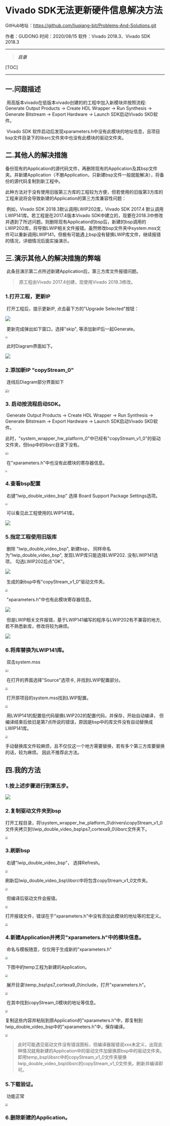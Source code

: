# Vivado SDK无法更新硬件信息解决方法

GitHub地址：https://github.com/liuqiang-bit/Problems-And-Solutions.git

作者：GUDONG		时间：2020/08/15		软件：Vivado 2018.3、Vivado SDK 2018.3

------

> ***目录***

[TOC]

------

## 一.问题描述

​		用高版本vivado在低版本vivado创建的的工程中加入新模块并按照流程: Generate Output Products -> Create HDL Wrapper -> Run Synthesis -> Generate Bitstream -> Export Hardware -> Launch SDK启动Vivado SKD软件。

​		Vivado SDK 软件启动后发现xparameters.h中没有此模块的地址信息，且项目bsp文件目录下的libsrc文件夹中也没有此模块的驱动文件夹。

## 二.其他人的解决措施

​		备份现有的Application的源代码文件，再删除现有的Application及其bsp文件夹。并新建Application（不删Application，只新建bsp文件一般就能解决），将备份的源代码复制到新工程中。

​		此种方法对于没有使用旧版第三方库的工程较为方便，但若使用的旧版第3方库的工程来说将会导致新建的Application的第三方库兼容性问题：

​	例如，Vivado SDK 2018.3默认调用LWIP202库，Vivado SDK 2017.4 默认调用LWIP141库。若工程是在2017.4版本Vivado SDK中建立的，现要在2018.3中修改并遇到了所述问题。则删除现有Application的bsp后，新建的bsp调用的LWIP202库，将导致LWIP相关文件报错。虽然修改bsp文件夹中system.mss文件可以重新调用LWIP141，但极有可能遇上bsp没有替换LWIP库文件，继续报错的情况，详细情况后面实操演示。

## 三.演示其他人的解决措施的弊端

​		此条目演示第二点所述新建Application后，第三方库文件报错问题。

> ​		原工程由Vivado 2017.4创建，现使用Vivado 2018.3修改。
>

### 1.打开工程，更新IP

​		打开工程后，提示更新IP, 点击最下方的"Upgrade Selected"按钮：

![](./images/1.png)

​		更新完成弹出如下窗口，选择"skip", 等添加新IP后一起Generate。

<img src="./images/2.png" alt="/" style="zoom:38%;" />

​		此时Diagram界面如下。

![](./images/3.png)

### 2.添加新IP "copyStream_0"

​		连线后Diagram部分界面如下

<img src="./images/4.png" alt="/" style="zoom:60%;" />

### 3. 启动按流程启动SDK。

​		Generate Output Products -> Create HDL Wrapper -> Run Synthesis -> Generate Bitstream -> Export Hardware -> Launch SDK启动Vivado SKD软件。

​		此时，"system_wrapper_hw_platform_0"中已经有"copyStream_v1_0"的驱动文件夹，但bsp中的libsrc目录下没有。

<img src="./images/5.png" alt="/" style="zoom:50%;" />

​		在"xparameters.h"中也没有此模块的寄存器信息。

<img src="./images/6.png" style="zoom:38%;" />

### 4.查看bsp配置

​		右键"lwip_double_video_bsp" 选择 Board Support Package Settings选项。

<img src="./images/7.png" alt="/" style="zoom:38%;" />

​		可以看见此工程使用的LWIP141库。

![](./images/8.png)

### 5.指定工程使用旧版库

​		删除 "lwip_double_video_bsp", 新建bsp， 同样命名为"lwip_double_video_bsp", 发现LWIP库只能选择LWIP202. 没有LWIP141选项， 勾选LWIP202后点"OK"。

![](./images/9.png)

​		生成的新bsp中有"copyStream_v1_0"驱动文件夹。

<img src="./images/10.png" style="zoom:50%;" />

​		"xparameters.h"中也有此模块寄存器信息。

![](./images/11.png)

​		但是LWIP相关文件报错，基于LWIP141编写的程序与LWIP202有不兼容的地方, 若不熟悉新库，修改将较为麻烦。

![](./images/12.png)

### 6.将库替换为LWIP141库。

​		双击system.mss

<img src="C:\Users\GUDONG\Desktop\solution\images\13.png" alt="/" style="zoom:50%;" />

​		在打开的界面选择"Source"选项卡, 并找到LWIP配置部分。

<img src="C:\Users\GUDONG\Desktop\solution\images\14.png" style="zoom:50%;" />

​		打开原项目的system.mss找到LWIP配置。

<img src="C:\Users\GUDONG\Desktop\solution\images\15.png" style="zoom:50%;" />

​		用LWIP141的配置低代码替换LWIP202的配置代码，并保存，开始自动编译， 但编译结束后依旧是第7点所说的错误，原因是bsp中的库文件没有自动替换成LWIP141库。

<img src="C:\Users\GUDONG\Desktop\solution\images\16.png" style="zoom:50%;" />

​		手动替换库文件较麻烦，且不仅仅这一个地方需要替换，若有多个第三方库要替换的话，较为麻烦。 因此不推荐此方法。

## 四.我的方法

### 1.按上述步骤进行到第五步。

![](C:\Users\GUDONG\Desktop\solution\images\17.png)

### 2.复制驱动文件夹到bsp

​		打开工程目录，将\system_wrapper_hw_platform_0\drivers\copyStream_v1_0文件夹拷贝到\lwip_double_video_bsp\ps7_cortexa9_0\libsrc文件夹下。

<img src="C:\Users\GUDONG\Desktop\solution\images\18.png" style="zoom:50%;" />

### 3.刷新bsp

​		右键"lwip_double_video_bsp"， 选择Refresh。

<img src="C:\Users\GUDONG\Desktop\solution\images\19.png" style="zoom:50%;" />

​		刷新后lwip_double_video_bsp\libsrc中将包含copyStream_v1_0文件夹。

<img src="C:\Users\GUDONG\Desktop\solution\images\20.png" style="zoom:50%;" />

​		但编译后驱动文件会报错。

<img src="C:\Users\GUDONG\Desktop\solution\images\21.png" style="zoom:50%;" />

​	打开报错文件，错误在于"xparameters.h"中没有添加此模块的地址等的宏定义。

<img src="C:\Users\GUDONG\Desktop\solution\images\22.png" style="zoom:50%;" />

### 4.新建Application并拷贝"xparameters.h"中的模块信息。

​		命名与模板随意，仅仅用于生成新的"xparameters.h"

<img src="C:\Users\GUDONG\Desktop\solution\images\23.png" style="zoom:50%;" />

​		下图中的temp工程为新建的Application。

<img src="C:\Users\GUDONG\Desktop\solution\images\24.png" style="zoom:50%;" />

​		展开目录\temp_bsp\ps7_cortexa9_0\include，打开"xparameters.h"。

<img src="C:\Users\GUDONG\Desktop\solution\images\25.png" style="zoom:50%;" />

​		在其中找到copyStream_0模块的地址等信息。

<img src="C:\Users\GUDONG\Desktop\solution\images\26.png" style="zoom:50%;" />

​		复制这些内容并粘贴到原Application的"xparameters.h"中，即复制到lwip_double_video_bsp中的"xparameters.h"中，保存编译。

<img src="C:\Users\GUDONG\Desktop\solution\images\27.png" style="zoom:50%;" />

> ​		此时可能遇见驱动文件没有错误图标，但编译器报错说xxx未定义，出现此种情况就用新建的Application中的驱动文件加替换原bsp中的驱动文件夹。即用temp_bsp\libsrc中的copyStream_v1_0文件夹替换lwip_double_video_bsp\libsrc的copyStream_v1_0文件夹。刷新并编译即可。

### 5.下载验证。

​		功能正常

<img src="C:\Users\GUDONG\Desktop\solution\images\28.png" style="zoom:50%;" />

### 6.删除新建的Application。